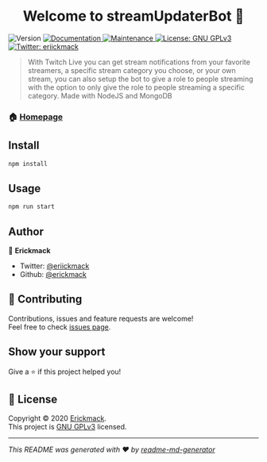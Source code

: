 <h1 align="center">Welcome to streamUpdaterBot 👋</h1>
<p>
  <img alt="Version" src="https://img.shields.io/badge/version-0.9.0-blue.svg?cacheSeconds=2592000&style=flat-square" />
  <a href="https://github.com/erickmack/streamUpdaterBot#readme" target="_blank">
    <img alt="Documentation" src="https://img.shields.io/badge/documentation-yes-brightgreen.svg?style=flat-square" />
  </a>
  <a href="https://github.com/erickmack/streamUpdaterBot/graphs/commit-activity" target="_blank">
    <img alt="Maintenance" src="https://img.shields.io/badge/Maintained%3F-yes-green.svg?style=flat-square" />
  </a>
  <a href="https://github.com/erickmack/streamUpdaterBot/blob/master/LICENSE" target="_blank">
    <img alt="License: GNU GPLv3" src="https://img.shields.io/github/license/erickmack/streamUpdaterBot?style=flat-square" />
  </a>
  <a href="https://twitter.com/eriickmack" target="_blank">
    <img alt="Twitter: eriickmack" src="https://img.shields.io/twitter/follow/eriickmack.svg?style=social" />
  </a>
</p>

> With Twitch Live you can get stream notifications from your favorite streamers, a specific stream category you choose, or your own stream, you can also setup the bot to give a role to people streaming with the option to only give the role to people streaming a specific category. Made with NodeJS and MongoDB

### 🏠 [Homepage](https://github.com/erickmack/streamUpdaterBot)

## Install

```sh
npm install
```

## Usage

```sh
npm run start
```

## Author

👤 **Erickmack**

* Twitter: [@eriickmack](https://twitter.com/eriickmack)
* Github: [@erickmack](https://github.com/erickmack)

## 🤝 Contributing

Contributions, issues and feature requests are welcome!<br />Feel free to check [issues page](https://github.com/erickmack/streamUpdaterBot/issues). 

## Show your support

Give a ⭐️ if this project helped you!

## 📝 License

Copyright © 2020 [Erickmack](https://github.com/erickmack).<br />
This project is [GNU GPLv3](https://github.com/erickmack/streamUpdaterBot/blob/master/LICENSE) licensed.

***
_This README was generated with ❤️ by [readme-md-generator](https://github.com/kefranabg/readme-md-generator)_
